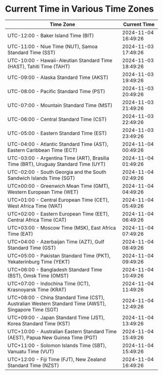 # Current Time in Various Time Zones

| Time Zone | Current Time |
|-----------|--------------|
| UTC-12:00 - Baker Island Time (BIT) | 2024-11-04 16:49:26 |
| UTC-11:00 - Niue Time (NUT), Samoa Standard Time (SST) | 2024-11-03 17:49:26 |
| UTC-10:00 - Hawaii-Aleutian Standard Time (HAST), Tahiti Time (TAHT) | 2024-11-03 18:49:26 |
| UTC-09:00 - Alaska Standard Time (AKST) | 2024-11-03 19:49:26 |
| UTC-08:00 - Pacific Standard Time (PST) | 2024-11-03 20:49:26 |
| UTC-07:00 - Mountain Standard Time (MST) | 2024-11-03 21:49:26 |
| UTC-06:00 - Central Standard Time (CST) | 2024-11-03 22:49:26 |
| UTC-05:00 - Eastern Standard Time (EST) | 2024-11-03 23:49:26 |
| UTC-04:00 - Atlantic Standard Time (AST), Eastern Caribbean Time (ECT) | 2024-11-04 00:49:26 |
| UTC-03:00 - Argentina Time (ART), Brasília Time (BRT), Uruguay Standard Time (UYT) | 2024-11-04 01:49:26 |
| UTC-02:00 - South Georgia and the South Sandwich Islands Time (SGT) | 2024-11-04 02:49:26 |
| UTC±00:00 - Greenwich Mean Time (GMT), Western European Time (WET) | 2024-11-04 04:49:26 |
| UTC+01:00 - Central European Time (CET), West Africa Time (WAT) | 2024-11-04 05:49:26 |
| UTC+02:00 - Eastern European Time (EET), Central Africa Time (CAT) | 2024-11-04 06:49:26 |
| UTC+03:00 - Moscow Time (MSK), East Africa Time (EAT) | 2024-11-04 07:49:26 |
| UTC+04:00 - Azerbaijan Time (AZT), Gulf Standard Time (GST) | 2024-11-04 08:49:26 |
| UTC+05:00 - Pakistan Standard Time (PKT), Yekaterinburg Time (YEKT) | 2024-11-04 09:49:26 |
| UTC+06:00 - Bangladesh Standard Time (BST), Omsk Time (OMST) | 2024-11-04 10:49:26 |
| UTC+07:00 - Indochina Time (ICT), Krasnoyarsk Time (KRAT) | 2024-11-04 11:49:26 |
| UTC+08:00 - China Standard Time (CST), Australian Western Standard Time (AWST), Singapore Time (SGT) | 2024-11-04 12:49:26 |
| UTC+09:00 - Japan Standard Time (JST), Korea Standard Time (KST) | 2024-11-04 13:49:26 |
| UTC+10:00 - Australian Eastern Standard Time (AEST), Papua New Guinea Time (PGT) | 2024-11-04 15:49:26 |
| UTC+11:00 - Solomon Islands Time (SBT), Vanuatu Time (VUT) | 2024-11-04 15:49:26 |
| UTC+12:00 - Fiji Time (FJT), New Zealand Standard Time (NZST) | 2024-11-04 16:49:26 |
